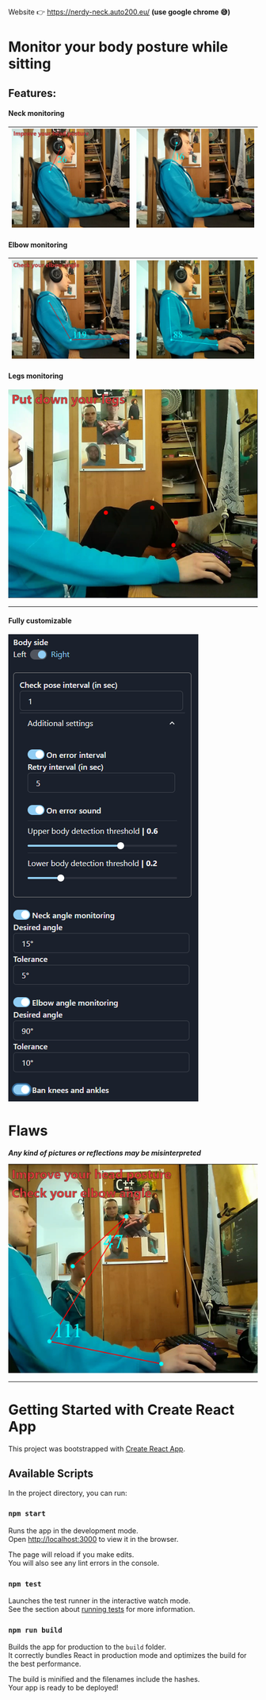 Website 👉 https://nerdy-neck.auto200.eu/ **(use google chrome :sweat_smile:)**

# Monitor your body posture while sitting

## Features:

#### Neck monitoring

| <img src="preview-pics/neck-monitoring-bad.png" alt="preview"> | <img src="preview-pics/neck-monitoring-good.png" alt="preview"> |
| :------------------------------------------------------------- | --------------------------------------------------------------- |

#### Elbow monitoring

| <img src="preview-pics/elbow-monitoring-bad.png" alt="preview"> | <img src="preview-pics/elbow-monitoring-good.png" alt="preview"> |
| :-------------------------------------------------------------- | :--------------------------------------------------------------- |

#### Legs monitoring

 <img src="preview-pics/ban-knees-and-ankles.png" alt="preview">

---

#### Fully customizable

<img src="preview-pics/fully-customizable.png" alt="preview">

# Flaws

**_Any kind of pictures or reflections may be misinterpreted_**

<img src="preview-pics/flaws.png" alt="preview">

---

# Getting Started with Create React App

This project was bootstrapped with [Create React App](https://github.com/facebook/create-react-app).

## Available Scripts

In the project directory, you can run:

### `npm start`

Runs the app in the development mode.\
Open [http://localhost:3000](http://localhost:3000) to view it in the browser.

The page will reload if you make edits.\
You will also see any lint errors in the console.

### `npm test`

Launches the test runner in the interactive watch mode.\
See the section about [running tests](https://facebook.github.io/create-react-app/docs/running-tests) for more information.

### `npm run build`

Builds the app for production to the `build` folder.\
It correctly bundles React in production mode and optimizes the build for the best performance.

The build is minified and the filenames include the hashes.\
Your app is ready to be deployed!

